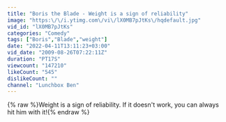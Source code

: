 ```yaml
---
title: "Boris the Blade - Weight is a sign of reliability"
image: "https:\/\/i.ytimg.com\/vi\/lX0MB7pJtKs\/hqdefault.jpg"
vid_id: "lX0MB7pJtKs"
categories: "Comedy"
tags: ["Boris","Blade","weight"]
date: "2022-04-11T13:11:23+03:00"
vid_date: "2009-08-26T07:22:11Z"
duration: "PT17S"
viewcount: "147210"
likeCount: "545"
dislikeCount: ""
channel: "Lunchbox Ben"
---
```

{% raw %}Weight is a sign of reliability. If it doesn't work, you can always hit him with it!{% endraw %}

